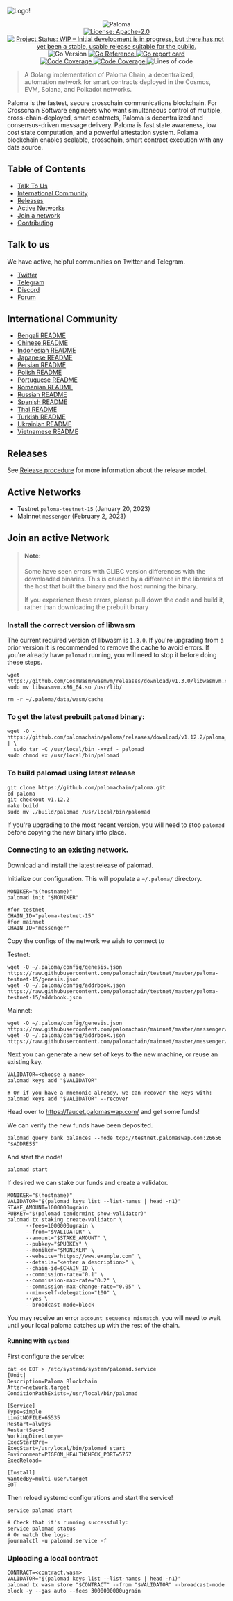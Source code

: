![Logo!](assets/Paloma_black.png)

<div align="center">
    <img alt="Paloma" src="https://github.com/palomachain/paloma/blob/master/assets/Paloma_black.png" />
</div>

<div align="center">
  <a href="https://github.com/palomachain/paloma/blob/master/LICENSE">
    <img alt="License: Apache-2.0" src="https://img.shields.io/github/license/palomachain/paloma.svg" />
  </a>
  <a href="https://www.repostatus.org/#wip">
    <img alt="Project Status: WIP – Initial development is in progress, but there has not yet been a stable, usable release suitable for the public." src="https://img.shields.io/badge/repo%20status-WIP-yellow.svg?style=flat-square" />
  </a>
  <img alt="Go Version" src="https://img.shields.io/github/go-mod/go-version/palomachain/paloma?logo=paloma" />
  <a href="https://pkg.go.dev/github.com/palomachain/paloma">
    <img src="https://pkg.go.dev/badge/github.com/palomachain/paloma.svg" alt="Go Reference">
  </a>
  <a href="https://goreportcard.com/report/github.com/palomachain/paloma">
    <img alt="Go report card" src="https://goreportcard.com/badge/github.com/palomachain/paloma" />
  </a>
</div>
<div align="center">
  <a href="https://github.com/palomachain/paloma/actions/workflows/ci-test.yml">
    <img alt="Code Coverage" src="https://github.com/palomachain/paloma/actions/workflows/ci-test.yml" />
  </a>
  <a href="https://github.com/palomachain/paloma/actions/workflows/release.yml">
    <img alt="Code Coverage" src="https://github.com/palomachain/paloma/actions/workflows/release.yml/badge.svg" />
  </a>
  <img alt="Lines of code" src="https://img.shields.io/tokei/lines/github/palomachain/paloma" />
</div>


> A Golang implementation of Paloma Chain, a decentralized, automation network for smart contracts
> deployed in the Cosmos, EVM, Solana, and Polkadot networks.

Paloma is the fastest, secure crosschain communications blockchain. For Crosschain Software engineers who want simultaneous control of multiple, cross-chain-deployed, smart contracts, Paloma is decentralized and consensus-driven message delivery. Paloma is fast state awareness, low cost state computation, and a powerful attestation system. Polama blockchain enables scalable, crosschain, smart contract execution with any data source.


## Table of Contents

- [Talk To Us](#talk-to-us)
- [International Community](#international-community)
- [Releases](#releases)
- [Active Networks](#active-networks)
- [Join a network](#join-an-active-network)
- [Contributing](CONTRIBUTING.md)

## Talk to us

We have active, helpful communities on Twitter and Telegram.

* [Twitter](https://twitter.com/paloma_chain)
* [Telegram](https://t.me/palomachain)
* [Discord](https://discord.gg/HtUvgxvh5N)
* [Forum](https://forum.palomachain.com/)

## International Community

- [Bengali README](docs/Welcome-Bengali.md)
- [Chinese README](docs/Welcome-Chinese.md)
- [Indonesian README](docs/Welcome-Indonesian.md)
- [Japanese README](docs/Welcome-Japanese.md)
- [Persian README](docs/Welcome-Persian.md)
- [Polish README](docs/Welcome-Polish.md)
- [Portuguese README](docs/Welcome-Portuguese.md)
- [Romanian README](docs/Welcome-Romanian.md)
- [Russian README](docs/Welcome-Russian.md)
- [Spanish README](docs/Welcome-Spanish.md)
- [Thai README](docs/Welcome-Thai.md)
- [Turkish README](docs/Welcome-Turkish.md)
- [Ukrainian README](docs/Welcome-Ukrainian.md)
- [Vietnamese README](docs/Welcome-Vietnamese.md)

## Releases

See [Release procedure](CONTRIBUTING.md#release-procedure) for more information about the release model.

## Active Networks
* Testnet `paloma-testnet-15` (January 20, 2023)
* Mainnet `messenger` (February 2, 2023)

## Join an active Network

> #### Note:
> Some have seen errors with GLIBC version differences with the downloaded binaries. This is caused by a difference in the libraries of the host that built the binary and the host running the binary.
>
> If you experience these errors, please pull down the code and build it, rather than downloading the prebuilt binary


### Install the correct version of libwasm
The current required version of libwasm is `1.3.0`. If you're upgrading from a prior version it is recommended to remove the cache to avoid errors. If you're already have `palomad` running, you will need to stop it before doing these steps.

```
wget https://github.com/CosmWasm/wasmvm/releases/download/v1.3.0/libwasmvm.x86_64.so
sudo mv libwasmvm.x86_64.so /usr/lib/

rm -r ~/.paloma/data/wasm/cache
```

### To get the latest prebuilt `palomad` binary:

```shell
wget -O - https://github.com/palomachain/paloma/releases/download/v1.12.2/paloma_Linux_x86_64.tar.gz  | \
  sudo tar -C /usr/local/bin -xvzf - palomad
sudo chmod +x /usr/local/bin/palomad
```

### To build palomad using latest release

```shell
git clone https://github.com/palomachain/paloma.git
cd paloma
git checkout v1.12.2
make build
sudo mv ./build/palomad /usr/local/bin/palomad
```

If you're upgrading to the most recent version, you will need to stop `palomad` before copying the new binary into place.

### Connecting to an existing network.

Download and install the latest release of palomad.

Initialize our configuration. This will populate a `~/.paloma/` directory.
```shell
MONIKER="$(hostname)"
palomad init "$MONIKER"

#for testnet
CHAIN_ID="paloma-testnet-15" 
#for mainnet
CHAIN_ID="messenger" 

```

Copy the configs of the network we wish to connect to

Testnet:
```shell
wget -O ~/.paloma/config/genesis.json https://raw.githubusercontent.com/palomachain/testnet/master/paloma-testnet-15/genesis.json
wget -O ~/.paloma/config/addrbook.json https://raw.githubusercontent.com/palomachain/testnet/master/paloma-testnet-15/addrbook.json
```

Mainnet:
```shell
wget -O ~/.paloma/config/genesis.json https://raw.githubusercontent.com/palomachain/mainnet/master/messenger/genesis.json
wget -O ~/.paloma/config/addrbook.json https://raw.githubusercontent.com/palomachain/mainnet/master/messenger/addrbook.json
```

Next you can generate a new set of keys to the new machine, or reuse an existing key.
```shell
VALIDATOR=<choose a name>
palomad keys add "$VALIDATOR"

# Or if you have a mnemonic already, we can recover the keys with:
palomad keys add "$VALIDATOR" --recover
```

Head over to https://faucet.palomaswap.com/ and get some funds!

We can verify the new funds have been deposited.
```shell
palomad query bank balances --node tcp://testnet.palomaswap.com:26656 "$ADDRESS"
```

And start the node!
```shell
palomad start
```

If desired we can stake our funds and create a validator.
```shell
MONIKER="$(hostname)"
VALIDATOR="$(palomad keys list --list-names | head -n1)"
STAKE_AMOUNT=1000000ugrain
PUBKEY="$(palomad tendermint show-validator)"
palomad tx staking create-validator \
      --fees=1000000ugrain \
      --from="$VALIDATOR" \
      --amount="$STAKE_AMOUNT" \
      --pubkey="$PUBKEY" \
      --moniker="$MONIKER" \
      --website="https://www.example.com" \
      --details="<enter a description>" \
      --chain-id=$CHAIN_ID \
      --commission-rate="0.1" \
      --commission-max-rate="0.2" \
      --commission-max-change-rate="0.05" \
      --min-self-delegation="100" \
      --yes \
      --broadcast-mode=block
```

You may receive an error `account sequence mismatch`, you will need to wait until your local paloma
catches up with the rest of the chain.

#### Running with `systemd`

First configure the service:

```shell
cat << EOT > /etc/systemd/system/palomad.service
[Unit]
Description=Paloma Blockchain
After=network.target
ConditionPathExists=/usr/local/bin/palomad

[Service]
Type=simple
LimitNOFILE=65535
Restart=always
RestartSec=5
WorkingDirectory=~
ExecStartPre=
ExecStart=/usr/local/bin/palomad start
Environment=PIGEON_HEALTHCHECK_PORT=5757
ExecReload=

[Install]
WantedBy=multi-user.target
EOT
```

Then reload systemd configurations and start the service!

```shell
service palomad start

# Check that it's running successfully:
service palomad status
# Or watch the logs:
journalctl -u palomad.service -f
```


### Uploading a local contract

```shell
CONTRACT=<contract.wasm>
VALIDATOR="$(palomad keys list --list-names | head -n1)"
palomad tx wasm store "$CONTRACT" --from "$VALIDATOR" --broadcast-mode block -y --gas auto --fees 3000000000ugrain
```

